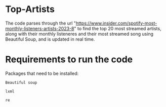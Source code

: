 # Top-Artists
The code parses through the url "https://www.insider.com/spotify-most-monthly-listeners-artists-2023-8" to find the top 20 most streamed artists, along with their
monthly listeneres and their most streamed song using Beautiful Soup, and is updated in real time.
# Requirements to run the code
Packages that need to be installed:

    Beautiful soup
    
    lxml
    
    re
